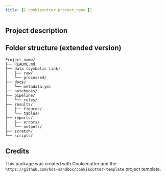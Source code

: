```yaml
---
title: {{ cookiecutter.project_name }}
---
```

<!-- ADD DATE; AUTHOR, VERSION ETC. ABOVE -->


Project description
-------
<!-- ADD HERE -->

Folder structure (extended version)
-------

```plaintext
Project_name/
├── README.md
├── data (symbolic link)
│   ├── raw/
│   └── processed/
├── docs/
│   └── metadata.yml
├── notebooks/
├── pipeline/
│   └── rules/
├── results/
│   ├── figures/
│   └── tables/
├── reports/
│   ├── errors/
│   └── outputs/
├── scratch/
└── scripts/
```

Credits
-------

This package was created with Cookiecutter and the `https://github.com/hds-sandbox/cookiecutter-template` project template.
